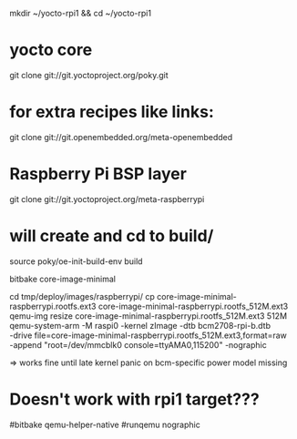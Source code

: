 mkdir ~/yocto-rpi1 && cd ~/yocto-rpi1
# yocto core
git clone git://git.yoctoproject.org/poky.git
# for extra recipes like links:
git clone git://git.openembedded.org/meta-openembedded
# Raspberry Pi BSP layer
git clone git://git.yoctoproject.org/meta-raspberrypi

# will create and cd to build/
source poky/oe-init-build-env build

bitbake core-image-minimal

cd tmp/deploy/images/raspberrypi/
cp core-image-minimal-raspberrypi.rootfs.ext3 core-image-minimal-raspberrypi.rootfs_512M.ext3
qemu-img resize core-image-minimal-raspberrypi.rootfs_512M.ext3 512M
qemu-system-arm   -M raspi0   -kernel zImage   -dtb bcm2708-rpi-b.dtb  \
-drive file=core-image-minimal-raspberrypi.rootfs_512M.ext3,format=raw \
  -append "root=/dev/mmcblk0 console=ttyAMA0,115200"   -nographic

=> works fine until late kernel panic on bcm-specific power model missing


# Doesn't work with rpi1 target???
#bitbake qemu-helper-native
#runqemu nographic
